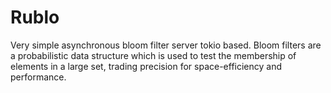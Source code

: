 Rublo
=====

Very simple asynchronous bloom filter server tokio based. Bloom filters are a
probabilistic data structure which is used to test the membership of elements
in a large set, trading precision for space-efficiency and performance.
